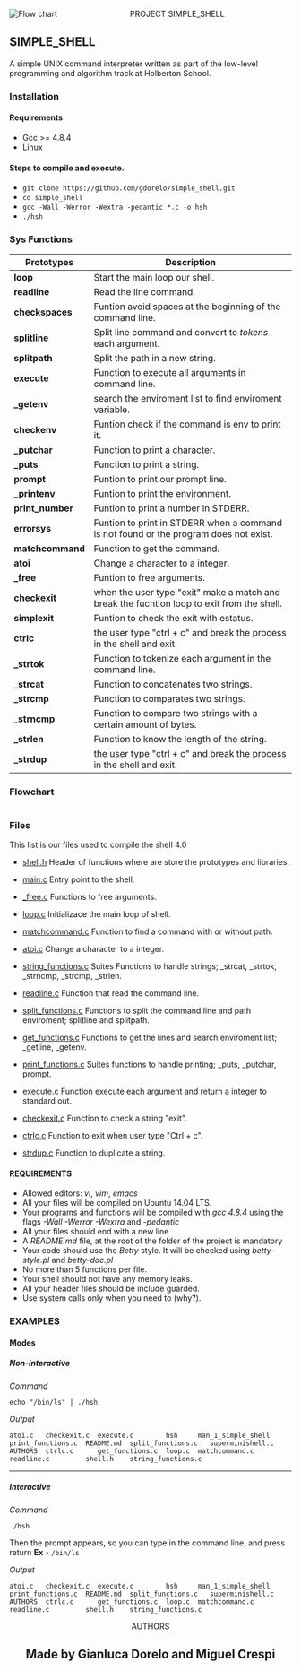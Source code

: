 <p align="center">
   <img src="https://www.holbertonschool.com/holberton-logo.png"(https://encrypted-tbn0.gstatic.com/images?q=tbn%3AANd9GcTLtL_ToHLEo_BWFxD-yf32Ux3zfsH_NPc8Qw&usqp=CAU)
     alt="Flow chart"
     style="float: left; margin-right: 10px;">
</p>

<p align="center">PROJECT SIMPLE_SHELL</p>

## SIMPLE_SHELL
A simple UNIX command interpreter written as part of the low-level programming and algorithm track at Holberton School.

### Installation

#### Requirements
 - Gcc >= 4.8.4
 - Linux

#### Steps to compile and execute.
 - `git clone https://github.com/gdorelo/simple_shell.git`
 - `cd simple_shell`
 - `gcc -Wall -Werror -Wextra -pedantic *.c -o hsh`
 - `./hsh`


### Sys Functions
Prototypes | Description
----------- | -------------
**loop** | Start the main loop our shell.
**readline** | Read the line command.
**checkspaces** | Funtion avoid spaces at the beginning of the command line.
**splitline** | Split line command and convert to *tokens* each argument.
**splitpath** | Split the path in a new string.
**execute** | Function to execute all arguments in command line.
**_getenv** | search the enviroment list to find enviroment variable.
**checkenv** | Funtion check if the command is env to print it.
**_putchar** | Function to print a character.
**_puts** | Function to print a string.
**prompt** | Funtion to print our prompt line.
**_printenv** | Funtion to print the environment.
**print_number** | Funtion to print a number in STDERR.
**errorsys** | Funtion to print in STDERR when a command is not found or the program does not exist.
**matchcommand** | Function to get the command.
**atoi** | Change a character to a integer.
**_free** | Funtion to free arguments.
**checkexit** | when the user type "exit" make a match and break the fucntion loop to exit from the shell.
**simplexit** | Funtion to check the exit with estatus.
**ctrlc** | the user type "ctrl + c" and break the process in the shell and exit.
**_strtok** | Function to tokenize each argument in the command line.
**_strcat** | Function to concatenates two strings.
**_strcmp** | Function to comparates two strings.
**_strncmp** | Function to compare two strings with a certain amount of bytes.
**_strlen** | Function to know the length of the string.
**_strdup** | the user type "ctrl + c" and break the process in the shell and exit.


### Flowchart

<p align="center">
   <img src="">
</p>

### Files
This list is our files used to compile the shell 4.0

* [shell.h](https://github.com/gedafu/simple_shell/blob/master/shell.h)
Header of functions where are store the prototypes and libraries.

* [main.c](https://github.com/gedafu/simple_shell/blob/master/main.c)
Entry point to the shell.

* [_free.c](https://github.com/gedafu/simple_shell/blob/master/_free.c)
Functions to free arguments.

* [loop.c](https://github.com/gedafu/simple_shell/blob/master/loop.c)
Initializace the main loop of shell.

* [matchcommand.c](https://github.com/gedafu/simple_shell/blob/master/matchcommand.c)
Function to find a command with or without path.

* [atoi.c](https://github.com/gedafu/simple_shell/blob/master/atoi.c)
Change a character to a integer.

* [string_functions.c](https://github.com/gedafu/simple_shell/blob/master/string_functions.c)
Suites Functions to handle strings; _strcat, _strtok, _strncmp, _strcmp, _strlen.

* [readline.c](https://github.com/gedafu/simple_shell/blob/master/readline.c)
Function that read the command line.

* [split_functions.c](https://github.com/gedafu/simple_shell/blob/master/split_functions.c)
Functions to split the command line and path enviroment; splitline and splitpath.

* [get_functions.c](https://github.com/gedafu/simple_shell/blob/master/get_functions.c)
Functions to get the lines and search enviroment list; _getline, _getenv.

* [print_functions.c](https://github.com/gedafu/simple_shell/blob/master/print_functions.c)
Suites functions to handle printing; _puts, _putchar, prompt.

* [execute.c](https://github.com/gedafu/simple_shell/blob/master/execute.c)
Function execute each argument and return a integer to standard out.

* [checkexit.c](https://github.com/gedafu/simple_shell/blob/master/checkexit.c)
Function to check a string "exit".

* [ctrlc.c](https://github.com/gedafu/simple_shell/blob/master/ctrlc.c)
Function to exit when user type "Ctrl + c".

* [strdup.c](https://github.com/gedafu/simple_shell/blob/master/strdup.c)
Function to duplicate a string.

#### REQUIREMENTS

* Allowed editors: *vi*, *vim*, *emacs*
* All your files will be compiled on Ubuntu 14.04 LTS.
* Your programs and functions will be compiled with *gcc 4.8.4* using the flags *-Wall -Werror -Wextra* and *-pedantic*
* All your files should end with a new line
* A *README.md* file, at the root of the folder of the project is mandatory
* Your code should use the *Betty* style. It will be checked using *betty-style.pl* and *betty-doc.pl*
* No more than 5 functions per file.
* Your shell should not have any memory leaks.
* All your header files should be include guarded.
* Use system calls only when you need to (why?).


### EXAMPLES
#### Modes

##### Non-interactive
*Command*
```
echo "/bin/ls" | ./hsh
```
*Output*
```
atoi.c   checkexit.c  execute.c        hsh     man_1_simple_shell  print_functions.c  README.md  split_functions.c   superminishell.c
AUTHORS  ctrlc.c      get_functions.c  loop.c  matchcommand.c      readline.c         shell.h    string_functions.c
```
<hr>

##### Interactive
*Command*
```
./hsh
```
Then the prompt appears, so you can type in the command line, and press return
**Ex** - `/bin/ls`

*Output*
```
atoi.c   checkexit.c  execute.c        hsh     man_1_simple_shell  print_functions.c  README.md  split_functions.c   superminishell.c
AUTHORS  ctrlc.c      get_functions.c  loop.c  matchcommand.c      readline.c         shell.h    string_functions.c
```



<p align="center"> AUTHORS </p>
<p align="center">
    <h2 align="center">Made by Gianluca Dorelo and Miguel Crespi</h2>
